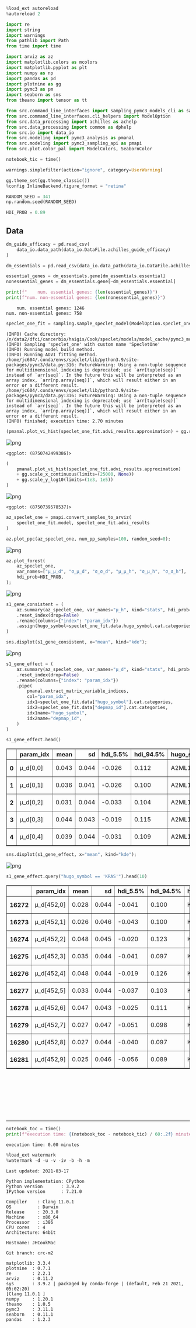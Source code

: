 ```python
%load_ext autoreload
%autoreload 2
```

```python
import re
import string
import warnings
from pathlib import Path
from time import time

import arviz as az
import matplotlib.colors as mcolors
import matplotlib.pyplot as plt
import numpy as np
import pandas as pd
import plotnine as gg
import pymc3 as pm
import seaborn as sns
from theano import tensor as tt
```

```python
from src.command_line_interfaces import sampling_pymc3_models_cli as sampling
from src.command_line_interfaces.cli_helpers import ModelOption
from src.data_processing import achilles as achelp
from src.data_processing import common as dphelp
from src.io import data_io
from src.modeling import pymc3_analysis as pmanal
from src.modeling import pymc3_sampling_api as pmapi
from src.plot.color_pal import ModelColors, SeabornColor
```

```python
notebook_tic = time()

warnings.simplefilter(action="ignore", category=UserWarning)

gg.theme_set(gg.theme_classic())
%config InlineBackend.figure_format = "retina"

RANDOM_SEED = 341
np.random.seed(RANDOM_SEED)

HDI_PROB = 0.89
```

## Data

```python
dm_guide_efficacy = pd.read_csv(
    data_io.data_path(data_io.DataFile.achilles_guide_efficacy)
)

dm_essentials = pd.read_csv(data_io.data_path(data_io.DataFile.achilles_essentials))

essential_genes = dm_essentials.gene[dm_essentials.essential]
nonessential_genes = dm_essentials.gene[~dm_essentials.essential]

print(f"    num. essential genes: {len(essential_genes)}")
print(f"num. non-essential genes: {len(nonessential_genes)}")
```

        num. essential genes: 1246
    num. non-essential genes: 758

```python
speclet_one_fit = sampling.sample_speclet_model(ModelOption.speclet_one, "SpecletOne")
```

    (INFO) Cache directory: /n/data2/dfci/cancerbio/haigis/Cook/speclet/models/model_cache/pymc3_model_cache/SpecletOne
    (INFO) Sampling 'speclet_one' with custom name 'SpecletOne'
    (INFO) Running model build method.
    (INFO) Running ADVI fitting method.
    /home/jc604/.conda/envs/speclet/lib/python3.9/site-packages/pymc3/data.py:316: FutureWarning: Using a non-tuple sequence for multidimensional indexing is deprecated; use `arr[tuple(seq)]` instead of `arr[seq]`. In the future this will be interpreted as an array index, `arr[np.array(seq)]`, which will result either in an error or a different result.
    /home/jc604/.conda/envs/speclet/lib/python3.9/site-packages/pymc3/data.py:316: FutureWarning: Using a non-tuple sequence for multidimensional indexing is deprecated; use `arr[tuple(seq)]` instead of `arr[seq]`. In the future this will be interpreted as an array index, `arr[np.array(seq)]`, which will result either in an error or a different result.
    (INFO) finished; execution time: 2.70 minutes

```python
(pmanal.plot_vi_hist(speclet_one_fit.advi_results.approximation) + gg.scale_y_log10())
```

![png](010_015_analysis-of-specletone-fit_files/010_015_analysis-of-specletone-fit_7_0.png)

    <ggplot: (8750742499386)>

```python
(
    pmanal.plot_vi_hist(speclet_one_fit.advi_results.approximation)
    + gg.scale_x_continuous(limits=(25000, None))
    + gg.scale_y_log10(limits=(1e3, 1e5))
)
```

![png](010_015_analysis-of-specletone-fit_files/010_015_analysis-of-specletone-fit_8_0.png)

    <ggplot: (8750739578537)>

```python
az_speclet_one = pmapi.convert_samples_to_arviz(
    speclet_one_fit.model, speclet_one_fit.advi_results
)
```

```python
az.plot_ppc(az_speclet_one, num_pp_samples=100, random_seed=0);
```

![png](010_015_analysis-of-specletone-fit_files/010_015_analysis-of-specletone-fit_10_0.png)

```python
az.plot_forest(
    az_speclet_one,
    var_names=["μ_μ_d", "σ_μ_d", "σ_σ_d", "μ_μ_h", "σ_μ_h", "σ_σ_h"],
    hdi_prob=HDI_PROB,
);
```

![png](010_015_analysis-of-specletone-fit_files/010_015_analysis-of-specletone-fit_11_0.png)

```python
s1_gene_consistent = (
    az.summary(az_speclet_one, var_names="μ_h", kind="stats", hdi_prob=HDI_PROB)
    .reset_index(drop=False)
    .rename(columns={"index": "param_idx"})
    .assign(hugo_symbol=speclet_one_fit.data.hugo_symbol.cat.categories)
)

sns.displot(s1_gene_consistent, x="mean", kind="kde");
```

![png](010_015_analysis-of-specletone-fit_files/010_015_analysis-of-specletone-fit_12_0.png)

```python
s1_gene_effect = (
    az.summary(az_speclet_one, var_names="μ_d", kind="stats", hdi_prob=HDI_PROB)
    .reset_index(drop=False)
    .rename(columns={"index": "param_idx"})
    .pipe(
        pmanal.extract_matrix_variable_indices,
        col="param_idx",
        idx1=speclet_one_fit.data["hugo_symbol"].cat.categories,
        idx2=speclet_one_fit.data["depmap_id"].cat.categories,
        idx1name="hugo_symbol",
        idx2name="depmap_id",
    )
)

s1_gene_effect.head()
```

<div>
<style scoped>
    .dataframe tbody tr th:only-of-type {
        vertical-align: middle;
    }

    .dataframe tbody tr th {
        vertical-align: top;
    }

    .dataframe thead th {
        text-align: right;
    }
</style>
<table border="1" class="dataframe">
  <thead>
    <tr style="text-align: right;">
      <th></th>
      <th>param_idx</th>
      <th>mean</th>
      <th>sd</th>
      <th>hdi_5.5%</th>
      <th>hdi_94.5%</th>
      <th>hugo_symbol</th>
      <th>depmap_id</th>
    </tr>
  </thead>
  <tbody>
    <tr>
      <th>0</th>
      <td>μ_d[0,0]</td>
      <td>0.043</td>
      <td>0.044</td>
      <td>-0.026</td>
      <td>0.112</td>
      <td>A2ML1</td>
      <td>ACH-000007</td>
    </tr>
    <tr>
      <th>1</th>
      <td>μ_d[0,1]</td>
      <td>0.036</td>
      <td>0.041</td>
      <td>-0.026</td>
      <td>0.100</td>
      <td>A2ML1</td>
      <td>ACH-000009</td>
    </tr>
    <tr>
      <th>2</th>
      <td>μ_d[0,2]</td>
      <td>0.031</td>
      <td>0.044</td>
      <td>-0.033</td>
      <td>0.104</td>
      <td>A2ML1</td>
      <td>ACH-000202</td>
    </tr>
    <tr>
      <th>3</th>
      <td>μ_d[0,3]</td>
      <td>0.044</td>
      <td>0.043</td>
      <td>-0.019</td>
      <td>0.115</td>
      <td>A2ML1</td>
      <td>ACH-000249</td>
    </tr>
    <tr>
      <th>4</th>
      <td>μ_d[0,4]</td>
      <td>0.039</td>
      <td>0.044</td>
      <td>-0.031</td>
      <td>0.109</td>
      <td>A2ML1</td>
      <td>ACH-000253</td>
    </tr>
  </tbody>
</table>
</div>

```python
sns.displot(s1_gene_effect, x="mean", kind="kde");
```

![png](010_015_analysis-of-specletone-fit_files/010_015_analysis-of-specletone-fit_14_0.png)

```python
s1_gene_effect.query("hugo_symbol == 'KRAS'").head(10)
```

<div>
<style scoped>
    .dataframe tbody tr th:only-of-type {
        vertical-align: middle;
    }

    .dataframe tbody tr th {
        vertical-align: top;
    }

    .dataframe thead th {
        text-align: right;
    }
</style>
<table border="1" class="dataframe">
  <thead>
    <tr style="text-align: right;">
      <th></th>
      <th>param_idx</th>
      <th>mean</th>
      <th>sd</th>
      <th>hdi_5.5%</th>
      <th>hdi_94.5%</th>
      <th>hugo_symbol</th>
      <th>depmap_id</th>
    </tr>
  </thead>
  <tbody>
    <tr>
      <th>16272</th>
      <td>μ_d[452,0]</td>
      <td>0.028</td>
      <td>0.044</td>
      <td>-0.041</td>
      <td>0.100</td>
      <td>KRAS</td>
      <td>ACH-000007</td>
    </tr>
    <tr>
      <th>16273</th>
      <td>μ_d[452,1]</td>
      <td>0.026</td>
      <td>0.046</td>
      <td>-0.043</td>
      <td>0.100</td>
      <td>KRAS</td>
      <td>ACH-000009</td>
    </tr>
    <tr>
      <th>16274</th>
      <td>μ_d[452,2]</td>
      <td>0.048</td>
      <td>0.045</td>
      <td>-0.020</td>
      <td>0.123</td>
      <td>KRAS</td>
      <td>ACH-000202</td>
    </tr>
    <tr>
      <th>16275</th>
      <td>μ_d[452,3]</td>
      <td>0.035</td>
      <td>0.044</td>
      <td>-0.041</td>
      <td>0.097</td>
      <td>KRAS</td>
      <td>ACH-000249</td>
    </tr>
    <tr>
      <th>16276</th>
      <td>μ_d[452,4]</td>
      <td>0.048</td>
      <td>0.044</td>
      <td>-0.019</td>
      <td>0.126</td>
      <td>KRAS</td>
      <td>ACH-000253</td>
    </tr>
    <tr>
      <th>16277</th>
      <td>μ_d[452,5]</td>
      <td>0.033</td>
      <td>0.044</td>
      <td>-0.037</td>
      <td>0.103</td>
      <td>KRAS</td>
      <td>ACH-000286</td>
    </tr>
    <tr>
      <th>16278</th>
      <td>μ_d[452,6]</td>
      <td>0.047</td>
      <td>0.043</td>
      <td>-0.025</td>
      <td>0.111</td>
      <td>KRAS</td>
      <td>ACH-000296</td>
    </tr>
    <tr>
      <th>16279</th>
      <td>μ_d[452,7]</td>
      <td>0.027</td>
      <td>0.047</td>
      <td>-0.051</td>
      <td>0.098</td>
      <td>KRAS</td>
      <td>ACH-000350</td>
    </tr>
    <tr>
      <th>16280</th>
      <td>μ_d[452,8]</td>
      <td>0.027</td>
      <td>0.044</td>
      <td>-0.040</td>
      <td>0.097</td>
      <td>KRAS</td>
      <td>ACH-000381</td>
    </tr>
    <tr>
      <th>16281</th>
      <td>μ_d[452,9]</td>
      <td>0.025</td>
      <td>0.046</td>
      <td>-0.056</td>
      <td>0.089</td>
      <td>KRAS</td>
      <td>ACH-000403</td>
    </tr>
  </tbody>
</table>
</div>

```python

```

```python

```

```python

```

```python

```

```python

```

```python

```

```python

```

```python

```

```python

```

---

```python
notebook_toc = time()
print(f"execution time: {(notebook_toc - notebook_tic) / 60:.2f} minutes")
```

    execution time: 0.00 minutes

```python
%load_ext watermark
%watermark -d -u -v -iv -b -h -m
```

    Last updated: 2021-03-17

    Python implementation: CPython
    Python version       : 3.9.2
    IPython version      : 7.21.0

    Compiler    : Clang 11.0.1
    OS          : Darwin
    Release     : 20.3.0
    Machine     : x86_64
    Processor   : i386
    CPU cores   : 4
    Architecture: 64bit

    Hostname: JHCookMac

    Git branch: crc-m2

    matplotlib: 3.3.4
    plotnine  : 0.7.1
    re        : 2.2.1
    arviz     : 0.11.2
    sys       : 3.9.2 | packaged by conda-forge | (default, Feb 21 2021, 05:02:20)
    [Clang 11.0.1 ]
    numpy     : 1.20.1
    theano    : 1.0.5
    pymc3     : 3.11.1
    seaborn   : 0.11.1
    pandas    : 1.2.3
